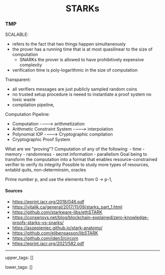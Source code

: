 <h1 align="center">STARKs</h1>

### TMP

SCALABLE:

- refers to the fact that two things happen simultaneously
- the prover has a running time that is at most quasilinear to the size of computation
  - SNARKs the prover is allowed to have prohibitively expensive complexity
- verification time is poly-logarithmic in the size of computation

Transparent:

- all verifiers messages are just publicly sampled random coins
- no trusted setup procedure is neeed to instantiate a proof system no toxic waste
- compilation pipeline,

Computation Pipeline:

- Computation
----> arithmetization
- Arithmetic Constraint System
----> interpolation
- Polynomial IOP
----> Cryptographic compilation
- Cryptographic Proof System

What are we "proving"?
    Computation of any of the following:
    - time
    - memory
    - randomness
    - secret information
    - parallelism
    Goal being to transform the computation into a format that enables resource-constrained verifier to verify its integrity
    Possible to study more types of resources, entabld quits, non-determinsim, oracles

Prime number p,  and use the elements from 0 -> p-1,

#### Sources

- <https://eprint.iacr.org/2018/046.pdf>
- <https://vitalik.ca/general/2017/11/09/starks_part_1.html>
- <https://github.com/starkware-libs/ethSTARK>
- <https://consensys.net/blog/blockchain-explained/zero-knowledge-proofs-starks-vs-snarks/>
- <https://aszepieniec.github.io/stark-anatomy/>
- <https://github.com/elibensasson/libSTARK>
- <https://github.com/iden3/circom>
- <https://eprint.iacr.org/2021/582.pdf>

---
upper_tags: []

lower_tags: []
